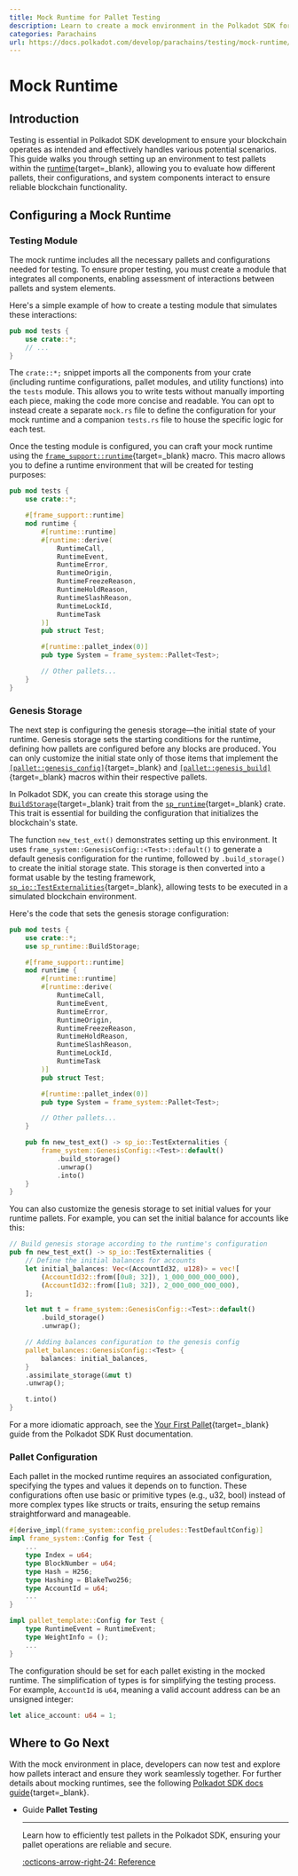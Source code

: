 ```yaml
---
title: Mock Runtime for Pallet Testing
description: Learn to create a mock environment in the Polkadot SDK for testing intra-pallet functionality and inter-pallet interactions seamlessly.
categories: Parachains
url: https://docs.polkadot.com/develop/parachains/testing/mock-runtime/
---
```


# Mock Runtime

## Introduction

Testing is essential in Polkadot SDK development to ensure your blockchain operates as intended and effectively handles various potential scenarios. This guide walks you through setting up an environment to test pallets within the [runtime](/polkadot-protocol/glossary#runtime){target=_blank}, allowing you to evaluate how different pallets, their configurations, and system components interact to ensure reliable blockchain functionality.

## Configuring a Mock Runtime

### Testing Module

The mock runtime includes all the necessary pallets and configurations needed for testing. To ensure proper testing, you must create a module that integrates all components, enabling assessment of interactions between pallets and system elements.

Here's a simple example of how to create a testing module that simulates these interactions:

```rust
pub mod tests {
    use crate::*;
    // ...
}
```

The `crate::*;` snippet imports all the components from your crate (including runtime configurations, pallet modules, and utility functions) into the `tests` module. This allows you to write tests without manually importing each piece, making the code more concise and readable. You can opt to instead create a separate `mock.rs` file to define the configuration for your mock runtime and a companion `tests.rs` file to house the specific logic for each test.

Once the testing module is configured, you can craft your mock runtime using the [`frame_support::runtime`](https://paritytech.github.io/polkadot-sdk/master/frame_support/attr.runtime.html){target=\_blank} macro. This macro allows you to define a runtime environment that will be created for testing purposes:

```rust
pub mod tests {
    use crate::*;

    #[frame_support::runtime]
    mod runtime {
        #[runtime::runtime]
        #[runtime::derive(
            RuntimeCall,
            RuntimeEvent,
            RuntimeError,
            RuntimeOrigin,
            RuntimeFreezeReason,
            RuntimeHoldReason,
            RuntimeSlashReason,
            RuntimeLockId,
            RuntimeTask
        )]
        pub struct Test;

        #[runtime::pallet_index(0)]
        pub type System = frame_system::Pallet<Test>;

        // Other pallets...
    }
}
```
### Genesis Storage

The next step is configuring the genesis storage—the initial state of your runtime. Genesis storage sets the starting conditions for the runtime, defining how pallets are configured before any blocks are produced. You can only customize the initial state only of those items that implement the [`[pallet::genesis_config]`](https://paritytech.github.io/polkadot-sdk/master/frame_support/pallet_macros/attr.genesis_config.html){target=\_blank} and [`[pallet::genesis_build]`](https://paritytech.github.io/polkadot-sdk/master/frame_support/pallet_macros/attr.genesis_build.html){target=\_blank} macros within their respective pallets.

In Polkadot SDK, you can create this storage using the [`BuildStorage`](https://paritytech.github.io/polkadot-sdk/master/sp_runtime/trait.BuildStorage.html){target=\_blank} trait from the [`sp_runtime`](https://paritytech.github.io/polkadot-sdk/master/sp_runtime){target=\_blank} crate. This trait is essential for building the configuration that initializes the blockchain's state. 

The function `new_test_ext()` demonstrates setting up this environment. It uses `frame_system::GenesisConfig::<Test>::default()` to generate a default genesis configuration for the runtime, followed by `.build_storage()` to create the initial storage state. This storage is then converted into a format usable by the testing framework, [`sp_io::TestExternalities`](https://paritytech.github.io/polkadot-sdk/master/sp_io/type.TestExternalities.html){target=\_blank}, allowing tests to be executed in a simulated blockchain environment.

Here's the code that sets the genesis storage configuration:

```rust
pub mod tests {
    use crate::*;
    use sp_runtime::BuildStorage;

    #[frame_support::runtime]
    mod runtime {
        #[runtime::runtime]
        #[runtime::derive(
            RuntimeCall,
            RuntimeEvent,
            RuntimeError,
            RuntimeOrigin,
            RuntimeFreezeReason,
            RuntimeHoldReason,
            RuntimeSlashReason,
            RuntimeLockId,
            RuntimeTask
        )]
        pub struct Test;

        #[runtime::pallet_index(0)]
        pub type System = frame_system::Pallet<Test>;

        // Other pallets...
    }

    pub fn new_test_ext() -> sp_io::TestExternalities {
        frame_system::GenesisConfig::<Test>::default()
            .build_storage()
            .unwrap()
            .into()
    }
}
```

You can also customize the genesis storage to set initial values for your runtime pallets. For example, you can set the initial balance for accounts like this:

```rust
// Build genesis storage according to the runtime's configuration
pub fn new_test_ext() -> sp_io::TestExternalities {
    // Define the initial balances for accounts
    let initial_balances: Vec<(AccountId32, u128)> = vec![
        (AccountId32::from([0u8; 32]), 1_000_000_000_000),
        (AccountId32::from([1u8; 32]), 2_000_000_000_000),
    ];

    let mut t = frame_system::GenesisConfig::<Test>::default()
        .build_storage()
        .unwrap();

    // Adding balances configuration to the genesis config
    pallet_balances::GenesisConfig::<Test> {
        balances: initial_balances,
    }
    .assimilate_storage(&mut t)
    .unwrap();

    t.into()
}
```

For a more idiomatic approach, see the [Your First Pallet](https://paritytech.github.io/polkadot-sdk/master/polkadot_sdk_docs/guides/your_first_pallet/index.html#better-test-setup){target=\_blank} guide from the Polkadot SDK Rust documentation.

### Pallet Configuration

Each pallet in the mocked runtime requires an associated configuration, specifying the types and values it depends on to function. These configurations often use basic or primitive types (e.g., u32, bool) instead of more complex types like structs or traits, ensuring the setup remains straightforward and manageable.

```rust
#[derive_impl(frame_system::config_preludes::TestDefaultConfig)]
impl frame_system::Config for Test {
    ...
    type Index = u64;
    type BlockNumber = u64;
    type Hash = H256;
    type Hashing = BlakeTwo256;
    type AccountId = u64;
    ...
}

impl pallet_template::Config for Test {
	type RuntimeEvent = RuntimeEvent;
	type WeightInfo = ();
    ...
}
```

The configuration should be set for each pallet existing in the mocked runtime. The simplification of types is for simplifying the testing process. For example, `AccountId` is `u64`, meaning a valid account address can be an unsigned integer:

```rust
let alice_account: u64 = 1;
```

## Where to Go Next

With the mock environment in place, developers can now test and explore how pallets interact and ensure they work seamlessly together. For further details about mocking runtimes, see the following [Polkadot SDK docs guide](https://paritytech.github.io/polkadot-sdk/master/polkadot_sdk_docs/guides/your_first_pallet/index.html#your-first-test-runtime){target=\_blank}.

<div class="grid cards" markdown>

-   <span class="badge guide">Guide</span> __Pallet Testing__

    ---

    Learn how to efficiently test pallets in the Polkadot SDK, ensuring your pallet operations are reliable and secure.

    [:octicons-arrow-right-24: Reference](/develop/parachains/testing/pallet-testing/)

</div>
